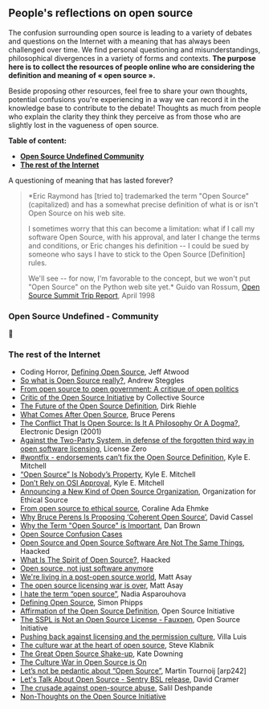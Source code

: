 ## People's reflections on open source

The confusion surrounding open source is leading to a variety of debates and questions on the Internet with a meaning
that has always been challenged over time. We find personal questioning and misunderstandings, philosophical divergences
in a variety of forms and contexts. **The purpose here is to collect the resources of people online who are considering the definition
and meaning of « open source ».**

Beside proposing other resources, feel free to share your own thoughts, potential confusions you're experiencing in a way we can record
it in the knowledge base to contribute to the debate! Thoughts as much from people who explain the clarity they think
they perceive as from those who are slightly lost in the vagueness of open source.

**Table of content:**

- **[Open Source Undefined Community](#open-source-undefined---community)**
- **[The rest of the Internet](#the-rest-of-the-internet)**

A questioning of meaning that has lasted forever?

> *Eric Raymond has [tried to] trademarked the term "Open Source" (capitalized) and has a somewhat precise definition of what is or
> isn't Open Source on his web site.
>
> I sometimes worry that this can become a limitation: what if I call my software Open Source, with his approval, and
> later I change the terms and conditions, or Eric changes his definition -- I could be sued by someone who says I have to
> stick to the Open Source [Definition] rules.
> 
> We'll see -- for now, I'm favorable to the concept, but we won't put "Open Source" on the Python web site yet.*
> Guido van Rossum, [Open Source Summit Trip Report](https://linuxgazette.net/issue28/rossum.html), April 1998

### Open Source Undefined - Community

👋

### The rest of the Internet

- Coding Horror, [Defining Open Source](https://blog.codinghorror.com/defining-open-source/), Jeff Atwood
- [So what is Open Source really?](https://www.suse.com/c/so-what-is-open-source-really/),  Andrew Steggles
- [From open source to open government: A critique of open politics](https://ephemerajournal.org/contribution/open-source-open-government-critique-open-politics-0)
- [Critic of the Open Source Initiative](https://collectivesource.org/the-open-source-initiative) by Collective Source
- [The Future of the Open Source Definition](https://dirkriehle.com/publications/2023-selected/the-future-of-the-open-source-definition/), Dirk Riehle
- [What Comes After Open Source](https://www.youtube.com/watch?v=vTsc1m78BUk), Bruce Perens
- [The Conflict That Is Open Source: Is It A Philosophy Or A Dogma?](https://www.electronicdesign.com/technologies/embedded/article/21760228/the-conflict-that-is-open-source-is-it-a-philosophy-or-a-dogma), Electronic Design (2001)
- [Against the Two-Party System, in defense of the forgotten third way in open software licensing](https://blog.licensezero.com/2018/09/16/two-party.html), License Zero
- [#wontfix - endorsements can’t fix the Open Source Definition](https://writing.kemitchell.com/2019/04/23/OSD-wontfix.html), Kyle E. Mitchell
- [“Open Source” Is Nobody’s Property](https://writing.kemitchell.com/2020/05/11/Open-Source-Property), Kyle E. Mitchell
- [Don’t Rely on OSI Approval](https://writing.kemitchell.com/2019/05/05/Rely-on-OSI.html), Kyle E. Mitchell
- [Announcing a New Kind of Open Source Organization](https://ethicalsource.dev/blog/oes-announcement/), Organization for Ethical Source
- [From open source to ethical source](https://leaddev.com/continuous-learning/open-source-ethical-source), Coraline Ada Ehmke
- [Why Bruce Perens Is Proposing ‘Coherent Open Source’](https://thenewstack.io/why-bruce-perens-is-proposing-coherent-open-source/), David Cassel
- [Why the Term "Open Source" is Important](https://danb.me/blog/why-open-source-term-is-important/), Dan Brown
- [Open Source Confusion Cases](https://github.com/ssddanbrown/Open-Source-Confusion-Cases)
- [Open Source and Open Source Software Are Not The Same Things](https://haacked.com/archive/2012/02/16/open-source-and-open-source-software-are-not-the-same.aspx/), Haacked
- [What Is The Spirit of Open Source?](https://haacked.com/archive/2012/02/22/spirit-of-open-source.aspx/), Haacked
- [Open source, not just software anymore](https://ben.balter.com/2014/01/27/open-collaboration/)
- [We're living in a post-open source world](https://www.infoworld.com/article/2608576/open-source-software-we-re-living-in-a-post-open-source-world.html), Matt Asay
- [The open source licensing war is over](https://www.infoworld.com/article/3703768/the-open-source-licensing-war-is-over.html), Matt Asay
- [I hate the term “open source”](https://medium.com/@nayafia/i-hate-the-term-open-source-a65fd481a95), Nadia Asparouhova
- [Defining Open Source](https://the.webm.ink/defining-open-source), Simon Phipps
- [Affirmation of the Open Source Definition](https://blog.opensource.org/osd_affirmation/), Open Source Initiative
- [The SSPL is Not an Open Source License - Fauxpen](https://blog.opensource.org/the-sspl-is-not-an-open-source-license/), Open Source Initiative
- [Pushing back against licensing and the permission culture](https://lu.is/blog/2013/01/27/taking-post-open-source-seriously-as-a-statement-about-copyright-law/), Villa Luis
- [The culture war at the heart of open source](https://steveklabnik.com/writing/the-culture-war-at-the-heart-of-open-source), Steve Klabnik
- [The Great Open Source Shake-up](https://katedowninglaw.com/2019/09/08/the-great-open-source-shake-up/), Kate Downing
- [The Culture War in Open Source is On](https://modelviewculture.com/pieces/the-culture-war-in-open-source-is-on)
- [Let’s not be pedantic about “Open Source”](https://www.arp242.net/open-source.html), Martin Tournoij [arp242]
- [Let's Talk About Open Source - Sentry BSL release](https://blog.sentry.io/lets-talk-about-open-source/), David Cramer
- [The crusade against open-source abuse](https://techcrunch.com/2018/11/29/the-crusade-against-open-source-abuse/), Salil Deshpande
- [Non-Thoughts on the Open Source Initiative](https://yakshav.es/non-thoughts-on-the-osi/)
